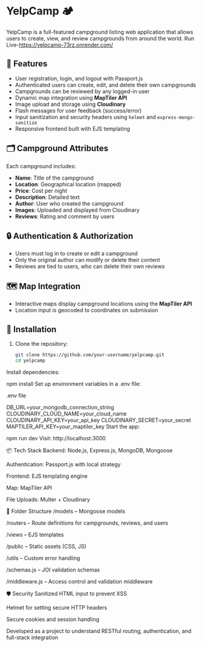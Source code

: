 # YelpCamp 🏕️

YelpCamp is a full-featured campground listing web application that allows users to create, view, and review campgrounds from around the world.
Run Live-https://yelpcamp-73rz.onrender.com/
## 🌟 Features

- User registration, login, and logout with Passport.js
- Authenticated users can create, edit, and delete their own campgrounds
- Campgrounds can be reviewed by any logged-in user
- Dynamic map integration using **MapTiler API**
- Image upload and storage using **Cloudinary**
- Flash messages for user feedback (success/error)
- Input sanitization and security headers using `helmet` and `express-mongo-sanitize`
- Responsive frontend built with EJS templating

## 🗂️ Campground Attributes

Each campground includes:
- **Name**: Title of the campground
- **Location**: Geographical location (mapped)
- **Price**: Cost per night
- **Description**: Detailed text
- **Author**: User who created the campground
- **Images**: Uploaded and displayed from Cloudinary
- **Reviews**: Rating and comment by users

## 🔒 Authentication & Authorization

- Users must log in to create or edit a campground
- Only the original author can modify or delete their content
- Reviews are tied to users, who can delete their own reviews

## 🗺 Map Integration

- Interactive maps display campground locations using the **MapTiler API**
- Location input is geocoded to coordinates on submission

## 🚀 Installation

1. Clone the repository:
   ```bash
   git clone https://github.com/your-username/yelpcamp.git
   cd yelpcamp
Install dependencies:

npm install
Set up environment variables in a .env file:

.env file

DB_URL=your_mongodb_connection_string
CLOUDINARY_CLOUD_NAME=your_cloud_name
CLOUDINARY_API_KEY=your_api_key
CLOUDINARY_SECRET=your_secret
MAPTILER_API_KEY=your_maptiler_key
Start the app:

npm run dev
Visit: http://localhost:3000

📦 Tech Stack
Backend: Node.js, Express.js, MongoDB, Mongoose

Authentication: Passport.js with local strategy

Frontend: EJS templating engine

Map: MapTiler API

File Uploads: Multer + Cloudinary

📁 Folder Structure
/models – Mongoose models

/routers – Route definitions for campgrounds, reviews, and users

/views – EJS templates

/public – Static assets (CSS, JS)

/utils – Custom error handling

/schemas.js – JOI validation schemas

/middleware.js – Access control and validation middleware

🛡 Security
Sanitized HTML input to prevent XSS

Helmet for setting secure HTTP headers

Secure cookies and session handling

Developed as a project to understand RESTful routing, authentication, and full-stack integration
